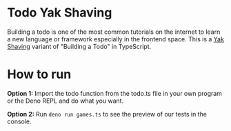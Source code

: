 # Todo Yak Shaving

Building a todo is one of the most common tutorials on the internet to learn a new language or framework especially in the frontend space. This is a [Yak Shaving](https://www.techtarget.com/whatis/definition/yak-shaving) variant of "Building a Todo" in TypeScript.

# How to run
**Option 1:** Import the todo function from the todo.ts file in your own program or the Deno REPL and do what you want.

**Option 2:** Run ```deno run games.ts``` to see the preview of our tests in the console.
